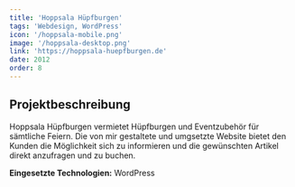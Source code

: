 ```yaml
---
title: 'Hoppsala Hüpfburgen'
tags: 'Webdesign, WordPress'
icon: '/hoppsala-mobile.png'
image: '/hoppsala-desktop.png'
link: 'https://hoppsala-huepfburgen.de'
date: 2012
order: 8
---
```


## Projektbeschreibung
Hoppsala Hüpfburgen vermietet Hüpfburgen und Eventzubehör für sämtliche Feiern. Die von mir gestaltete und umgsetzte Website bietet den Kunden die Möglichkeit sich zu informieren und die gewünschten Artikel direkt anzufragen und zu buchen. 

**Eingesetzte Technologien:** WordPress
